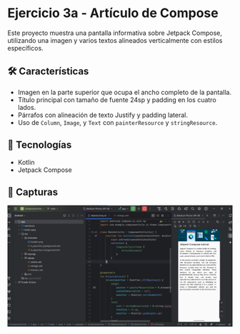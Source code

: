 # Ejercicio 3a - Artículo de Compose

Este proyecto muestra una pantalla informativa sobre Jetpack Compose, utilizando una imagen y varios textos alineados verticalmente con estilos específicos.

## 🛠️ Características

- Imagen en la parte superior que ocupa el ancho completo de la pantalla.
- Título principal con tamaño de fuente 24sp y padding en los cuatro lados.
- Párrafos con alineación de texto Justify y padding lateral.
- Uso de `Column`, `Image`, y `Text` con `painterResource` y `stringResource`.

## 🧪 Tecnologías

- Kotlin
- Jetpack Compose

## 📸 Capturas

![Captura](captura3a.png)


